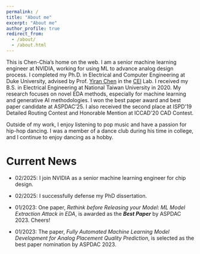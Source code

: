 ```yaml
---
permalink: /
title: "About me"
excerpt: "About me"
author_profile: true
redirect_from: 
  - /about/
  - /about.html
---
```


This is Chen-Chia’s home on the web. I am a senior machine learning engineer at NVIDIA, working for using ML to advance analog design process. 
I completed my Ph.D. in Electrical and Computer Engineering at Duke University, advised by Prof. [Yiran Chen](https://cei.pratt.duke.edu/people/yiran-chen) in the [CEI](https://cei.pratt.duke.edu) Lab. 
I received my B.S. in Electrical Engineering at National Taiwan University in 2020. My research focuses on novel EDA methods, especially for machine learning and generative AI methodologies. 
I won the best paper award and best paper candidate at ASPDAC’25. I also received the second place at ISPD'19 Detailed Routing Contest and Honorable Mention at ICCAD'20 CAD Contest.

Outside of my work, I enjoy listening to pop music and have a passion for hip-hop dancing. I was a member of a dance club during his time in college, and I continue to enjoy dancing as a hobby.


Current News
======
* 02/2025: I join NVIDIA as a senior machine learning engineer for chip design.

* 02/2025: I successfully defense my PhD dissertation.

* 01/2023: One paper, *Rethink before Releasing your Model: ML Model Extraction Attack in EDA*, is awarded as the ***Best Paper*** by ASPDAC 2023. Cheers!

* 01/2023: The paper, *Fully Automated Machine Learning Model Development for Analog Placement Quality Prediction*, is selected as the best paper nomination by ASPDAC 2023.

